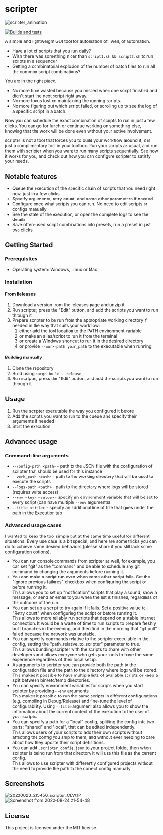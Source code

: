 # scripter
![scripter_animation](https://github.com/gameraccoon/scripter/assets/24990031/39a17a9e-0835-49a5-910e-62785a48ec98)

[![Builds and tests](https://github.com/gameraccoon/scripter/actions/workflows/rust.yml/badge.svg)](https://github.com/gameraccoon/scripter/actions/workflows/rust.yml)

A simple and lightweight GUI tool for automation of.. well, of automation.

- Have a lot of scripts that you run daily?  
- Wish there was something nicer than `script1.sh && script2.sh` to run scripts in a sequence?  
- Getting a combinatorial explosion of the number of batch files to run all the common script combinations?  

You are in the right place.

- No more time wasted because you missed when one script finished and didn't start the next script right away.  
- No more focus lost on maintaining the running scripts.  
- No more figuring out which script failed, or scrolling up to see the log of a specific script in a batch.  

Now you can schedule the exact combination of scripts to run in just a few clicks. You can go for lunch or continue working on something else, knowing that the work will be done even without your active involvement.  

scripter is not a tool that forces you to build your workflow around it, it is just a complimentary tool in your toolbox. Run your scripts as usual, and run them with scripter when you want to run many scripts sequentially. See how it works for you, and check out how you can configure scripter to satisfy your needs.

## Notable features

- Queue the execution of the specific chain of scripts that you need right now, just in a few clicks
- Specify arguments, retry count, and some other parameters if needed
- Configure once what scripts you can run. No need to edit scripts or configs manually
- See the state of the execution, or open the complete logs to see the details
- Save often-used script combinations into presets, run a preset in just two clicks

## Getting Started

### Prerequisites

- Operating system: Windows, Linux or Mac

### Installation

#### From Releases
1. Download a version from the releases page and unzip it
1. Run scripter, press the "Edit" button, and add the scripts you want to run through it
1. Prepare scripter to be run from the appropriate working directory if needed in the way that suits your workflow:
    1. either add the tool location to the PATH environment variable
    1. or make an alias/script to run it from the terminal
    1. or create a Windows shortcut to run it in the desired directory
    1. or provide `--work-path your_path` to the executable when running

#### Building manually
1. Clone the repository
1. Build using `cargo build --release`
1. Run scripter, press the "Edit" button, and add the scripts you want to run through it

## Usage

1. Run the scripter executable the way you configured it before
1. Add the scripts you want to run to the queue and specify their arguments if needed
1. Start the execution

## Advanced usage

### Command-line arguments
- `--config-path <path>` - path to the JSON file with the configuration of scripter that should be used for this instance
- `--work_path <path>` - path to the working directory that will be used to execute the scripts
- `--logs-path <path>` - path to the directory where logs will be stored (requires write access)
- `--env <key> <value>` - specify an environment variable that will be set to every script (can have multiple `--env` arguments)
- `--title <title>` - specify an additional line of title that goes under the path in the Execution tab

### Advanced usage cases

I wanted to keep the tool simple but at the same time useful for different situations. Every use case is a bit special, and here are some tricks you can do to achieve some desired behaviors (please share if you still lack some configuration options).

- You can run console commands from scripter as well, for example, you can set "git" as the "command" and be able to schedule any git command by changing the arguments before running it.
- You can make a script run even when some other script fails. Set the "Ignore previous failures" checkbox when configuring the script or before running it.   
This allows you to set up "notification" scripts that play a sound, show a message, or send an email to you when the list is finished, regardless of the outcome of the run.
- You can set up a script to try again if it fails. Set a positive value to "Retry count" when configuring the script or before running it.  
This allows to more reliably run scripts that depend on a stable internet connection. It would be a waste of time to run scripts to prepare freshly built branches in the evening, and then find in the morning that "git pull" failed because the network was unstable.
- You can specify commands relative to the scripter executable in the config, setting the "path_relative_to_scripter" parameter to true.  
This allows bundling scripter with the scripts to share with other developers and allows everyone who gets your tools to have the same experience regardless of their local setup.
- As arguments to scripter you can provide both the path to the configuration file and the path to the directory where logs will be stored.  
This makes it possible to have multiple lists of available scripts or keep a split between bin/etc/temp directories.
- You can specify environment variables for scripts when you start scripter by providing `--env` arguments  
This makes it possible to run the same scripts in different configurations (e.g. compiling in Debug/Release) and fine-tune the level of configurability. Using `--title` argument also allows you to show the information about the current context of the execution to the user of your scripts.
- You can specify a path for a "local" config, splitting the config into two parts: "shared" and "local", that can be edited independently.  
This allows users of your scripts to add their own scripts without affecting the config you ship to them, and without ever needing to care about how they update their script definitions.
- You can add `.scripter_config.json` to your project folder, then when scripter is being run from that directory it will use this file as the current config.  
This allows to use scripter with differently configured projects without the need to provide the path to the correct config manually

## Screenshots
![20230823_215456_scripter_CEVt1P](https://github.com/gameraccoon/scripter/assets/24990031/2d5fc8e0-f4ae-4919-b108-bbd475f03a70)
![Screenshot from 2023-08-24 21-54-48](https://github.com/gameraccoon/scripter/assets/24990031/80478ade-fa2e-483b-90d3-ea6340222e18)

## License

This project is licensed under the MIT license.
